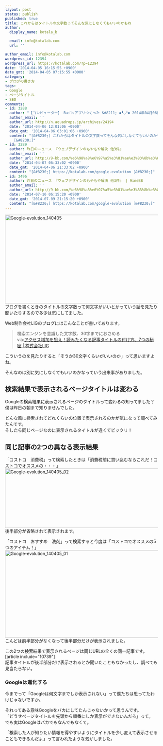 ```yaml
---
layout: post
status: publish
published: true
title: これからはタイトルの文字数ってそんな気にしなくてもいいのかもね
author:
  display_name: kotala_b

  email: info@kotalab.com
  url: ''

author_email: info@kotalab.com
wordpress_id: 12394
wordpress_url: https://kotalab.com/?p=12394
date: '2014-04-05 16:15:55 +0900'
date_gmt: '2014-04-05 07:15:55 +0900'
category:
- ブログの書き方
tags:
- Google
- ページタイトル
- SEO
comments:
- id: 3288
  author: "【コンピューター】 Railsアプリつくった &#8211; ✘╹◡╹✘ 2014年04月06日 昼刊 | aquadrops * news"
  author_email: ''
  author_url: http://n.aquadrops.jp/archives/24194
  date: '2014-04-06 12:01:06 +0900'
  date_gmt: '2014-04-06 03:01:06 +0900'
  content: "[&#8230;] これからはタイトルの文字数ってそんな気にしなくてもいいのかもね ブログを書くときのタイトルの文字数って何文字がいいとかっていう話を見たり聞いたりするので多少は気にしてま
    [&#8230;]"
- id: 3289
  author: 昨日のニュース 『ウェブデザインのもやもや解決 他3件』
  author_email: ''
  author_url: http://9-bb.com/%e6%98%a8%e6%97%a5%e3%81%ae%e3%83%8b%e3%83%a5%e3%83%bc%e3%82%b9-%e3%80%8e%e3%82%a6%e3%82%a7%e3%83%96%e3%83%87%e3%82%b6%e3%82%a4%e3%83%b3%e3%81%ae%e3%82%82%e3%82%84%e3%82%82%e3%82%84%e8
  date: '2014-04-07 06:33:02 +0900'
  date_gmt: '2014-04-06 21:33:02 +0900'
  content: "[&#8230;] https://kotalab.com/google-evolution [&#8230;]"
- id: 3496
  author: 昨日のニュース 『ウェブデザインのもやもや解決 他3件』 | 9ineBB
  author_email: ''
  author_url: http://9-bb.com/%e6%98%a8%e6%97%a5%e3%81%ae%e3%83%8b%e3%83%a5%e3%83%bc%e3%82%b9-%e3%80%8e%e3%82%a6%e3%82%a7%e3%83%96%e3%83%87%e3%82%b6%e3%82%a4%e3%83%b3%e3%81%ae%e3%82%82%e3%82%84%e3%82%82%e3%82%84%e8
  date: '2014-07-10 06:15:20 +0900'
  date_gmt: '2014-07-09 21:15:20 +0900'
  content: "[&#8230;] https://kotalab.com/google-evolution [&#8230;]"
---
```

<p><img src="https://kotalab.com/wp-content/uploads/Google-evolution_140405-546x292.png" alt="Google-evolution_140405" width="546" height="292" class="alignnone size-large wp-image-12398" /><br />
ブログを書くときのタイトルの文字数って何文字がいいとかっていう話を見たり聞いたりするので多少は気にしてました。</p>
<p>Web制作会社LIGのブログにはこんなことが書いてあります。</p>
<blockquote><p>
検索エンジンを意識した文字数、30字までにおさめる<br />
via:<a href="http://liginc.co.jp/web/seo/30932" target="_blank">アクセス増加を狙え！読みたくなる記事タイトルの付け方、7つの秘密 | 株式会社LIG</a><a href="https://b.hatena.ne.jp/entry/http://liginc.co.jp/web/seo/30932" target="_blank"><img border="0" src="https://b.hatena.ne.jp/entry/image/http://liginc.co.jp/web/seo/30932" alt="" /></a>
</p></blockquote>
<p>こういうのを見たりすると「そうか30文字くらいがいいのか」って思いますよね。</p>
<p>そんなのは別に気にしなくてもいいのかなっていう出来事がありました。<br />
<!--more--></p>
<h2>検索結果で表示されるページタイトルは変わる</h2>
<p>Googleの検索結果に表示されるページのタイトルって変わるの知ってました？<br />
僕は昨日の朝まで知りませんでした。</p>
<p>どんな風に検索されてどれくらいの位置で表示されるのかが気になって調べてみたんです。<br />
そしたら同じページなのに表示されるタイトルが違くてビックリ！</p>
<h2>同じ記事の2つの異なる表示結果</h2>
<p>「コストコ　消費税」って検索したときは「消費税前に買い込むならこれだ！コストコでオススメの・・・」<br />
<img src="https://kotalab.com/wp-content/uploads/Google-evolution_140405_02-546x195.png" alt="Google-evolution_140405_02" width="546" height="195" class="alignnone size-large wp-image-12397" /><br />
<span class="b">後半部分が省略されて表示</span>されます。</p>
<p>「コストコ　おすすめ　洗剤」って検索すると今度は「コストコでオススメの5つのアイテム！」<br />
<img src="https://kotalab.com/wp-content/uploads/Google-evolution_140405_01-546x287.png" alt="Google-evolution_140405_01" width="546" height="287" class="alignnone size-large wp-image-12396" /><br />
こんどは前半部分がなくなって<span class="b">後半部分だけが表示</span>されました。</p>
<p>この2つの検索結果で表示されるページは同じURLの全くの同一記事です。<br />
[article include="10739"]<br />
記事タイトルが後半部分だけ表示されるとか聞いたこともなかったし、調べても見当たらない。</p>
<h3>Googleは進化する</h3>
<p>今までって「Googleは何文字までしか表示されない」って僕たちは思ってたわけじゃないですか。</p>
<p>それってある意味Googleをバカにしてたんじゃないかって思うんです。<br />
「どうせページタイトルを先頭から順番にしか表示ができないんだろ」って。<br />
でも実はGoogleはバカでもなんでもなくて。</p>
<p>「検索した人が知りたい情報を得やすいようにタイトルを少し変えて表示させることもできるんだよ」って言われたような気がしました。</p>
